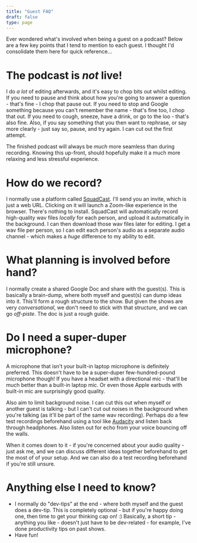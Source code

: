 ```yaml
---
title: "Guest FAQ"
draft: false
type: page
---
```


Ever wondered what's involved when being a guest on a podcast? Below are a few key points that I tend to mention to each guest. I thought I'd consolidate them here for quick reference...

# The podcast is _not_ live!

I do _a lot_ of editing afterwards, and it's easy to chop bits out whilst editing. If you need to pause and think about how you're going to answer a question - that's fine - I chop that pause out. If you need to stop and Google something because you can't remember the name - that's fine too, I chop that out. If you need to cough, sneeze, have a drink, or go to the loo - that's also fine. Also, if you say something that you then want to rephrase, or say more clearly - just say so, pause, and try again. I can cut out the first attempt.

The finished podcast will always be _much_ more seamless than during recording. Knowing this up-front, should hopefully make it a much more relaxing and less stressful experience.

# How do we record?

I normally use a platform called [SquadCast](https://squadcast.fm/). I'll send you an invite, which is just a web URL. Clicking on it will launch a Zoom-like experience in the browser. There's nothing to install. SquadCast will automatically record high-quality wav files _locally_ for each person, and upload it automatically in the background. I can then download those wav files later for editing. I get a wav file per person, so I can edit each person's audio as a separate audio channel - which makes a _huge_ difference to my ability to edit.

# What planning is involved before hand?

I normally create a shared Google Doc and share with the guest(s). This is basically a brain-dump, where both myself and guest(s) can dump ideas into it. This'll form a rough structure to the show. But given the shows are very _conversational_, we don't need to stick with that structure, and we can go _off-piste_. The doc is just a rough guide.

# Do I need a super-duper microphone?

A microphone that isn't your built-in laptop microphone is definitely preferred. This doesn't have to be a super-duper few-hundred-pound microphone though! If you have a headset with a directional mic - that'll be much better than a built-in laptop mic. Or even those Apple earbuds with built-in mic are surprisingly good quality.

Also aim to limit background noise. I can cut this out when myself or another guest is talking - but I can't cut out noises in the background when you're talking (as it'll be part of the same wav recording). Perhaps do a few test recordings beforehand using a tool like [Audacity](https://www.audacityteam.org/) and listen back through headphones. Also listen out for echo from your voice bouncing off the walls.

When it comes down to it - if you're concerned about your audio quality - just ask me, and we can discuss different ideas together beforehand to get the most of of your setup. And we can also do a test recording beforehand if you're still unsure.

# Anything else I need to know?

* I normally do "dev-tips" at the end - where both myself and the guest does a dev-tip. This is completely optional - but if you're happy doing one, then time to get your thinking cap on! :) Basically, a short tip - anything you like - doesn't just have to be dev-related - for example, I've done productivity tips on past shows.
* Have fun!
